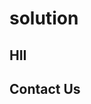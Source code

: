 # solution
<h2> HII <h2>
<link src="https://github.com/jadhavsujit/solution/edit/main/ContactUS.md">Contact Us</link>

